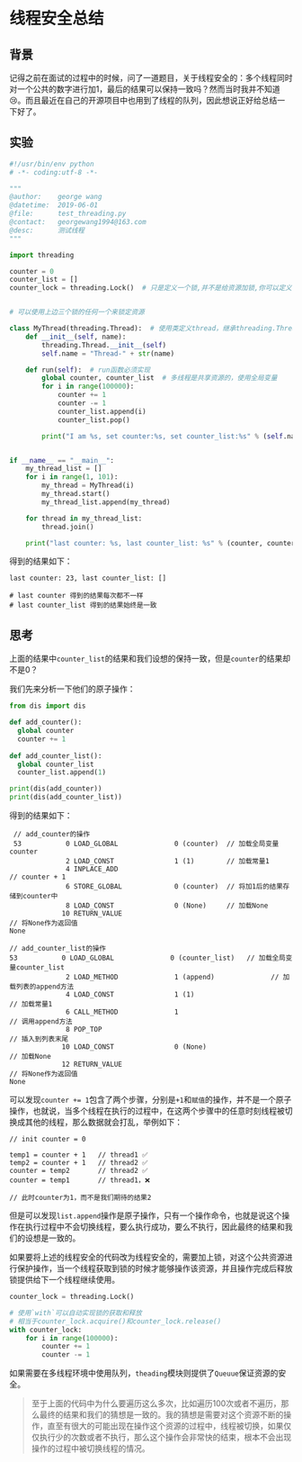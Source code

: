 


# 线程安全总结

## 背景



记得之前在面试的过程中的时候，问了一道题目，关于线程安全的：多个线程同时对一个公共的数字进行加1，最后的结果可以保持一致吗？然而当时我并不知道😢。而且最近在自己的开源项目中也用到了线程的队列，因此想说正好给总结一下好了。



## 实验



```python
#!/usr/bin/env python
# -*- coding:utf-8 -*-

"""
@author:    george wang
@datetime:  2019-06-01
@file:      test_threading.py
@contact:   georgewang1994@163.com
@desc:      测试线程
"""

import threading

counter = 0
counter_list = []
counter_lock = threading.Lock()  # 只是定义一个锁,并不是给资源加锁,你可以定义多个锁,像下两行代码,当你需要占用这个资源时，任何一个锁都可以锁这个资源


# 可以使用上边三个锁的任何一个来锁定资源

class MyThread(threading.Thread):  # 使用类定义thread，继承threading.Thread
    def __init__(self, name):
        threading.Thread.__init__(self)
        self.name = "Thread-" + str(name)

    def run(self):  # run函数必须实现
        global counter, counter_list  # 多线程是共享资源的，使用全局变量
        for i in range(100000):
            counter += 1
            counter -= 1
            counter_list.append(i)
            counter_list.pop()

        print("I am %s, set counter:%s, set counter_list:%s" % (self.name, counter, counter_list))


if __name__ == "__main__":
    my_thread_list = []
    for i in range(1, 101):
        my_thread = MyThread(i)
        my_thread.start()
        my_thread_list.append(my_thread)

    for thread in my_thread_list:
        thread.join()

    print("last counter: %s, last counter_list: %s" % (counter, counter_list))
```



得到的结果如下：

```
last counter: 23, last counter_list: []

# last counter 得到的结果每次都不一样
# last counter_list 得到的结果始终是一致
```



## 思考



上面的结果中`counter_list`的结果和我们设想的保持一致，但是`counter`的结果却不是0？



我们先来分析一下他们的原子操作：

```python
from dis import dis

def add_counter():
  global counter
  counter += 1
  
def add_counter_list():
  global counter_list
  counter_list.append(1)

print(dis(add_counter))
print(dis(add_counter_list))
```



得到的结果如下：



```
 // add_counter的操作
 53           0 LOAD_GLOBAL              0 (counter)  // 加载全局变量counter
              2 LOAD_CONST               1 (1)        // 加载常量1
              4 INPLACE_ADD														// counter + 1
              6 STORE_GLOBAL             0 (counter)  // 将加1后的结果存储到counter中
              8 LOAD_CONST               0 (None)     // 加载None
             10 RETURN_VALUE													// 将None作为返回值
None

// add_counter_list的操作
53           0 LOAD_GLOBAL              0 (counter_list)   // 加载全局变量counter_list
              2 LOAD_METHOD              1 (append)				 // 加载列表的append方法
              4 LOAD_CONST               1 (1)						 // 加载常量1
              6 CALL_METHOD              1   							 // 调用append方法
              8 POP_TOP																		 // 插入到列表末尾
             10 LOAD_CONST               0 (None)					 // 加载None
             12 RETURN_VALUE															 // 将None作为返回值
None
```



可以发现`counter += 1`包含了两个步骤，分别是`+1`和`赋值`的操作，并不是一个原子操作，也就说，当多个线程在执行的过程中，在这两个步骤中的任意时刻线程被切换成其他的线程，那么数据就会打乱，举例如下：



```
// init counter = 0 

temp1 = counter + 1   // thread1 ✅
temp2 = counter + 1   // thread2 ✅
counter = temp2       // thread2 ✅
counter = temp1       // thread1，❌

// 此时counter为1，而不是我们期待的结果2
```



但是可以发现`list.append`操作是原子操作，只有一个操作命令，也就是说这个操作在执行过程中不会切换线程，要么执行成功，要么不执行，因此最终的结果和我们的设想是一致的。



如果要将上述的线程安全的代码改为线程安全的，需要加上锁，对这个公共资源进行保护操作，当一个线程获取到锁的时候才能够操作该资源，并且操作完成后释放锁提供给下一个线程继续使用。



```python
counter_lock = threading.Lock()

# 使用`with`可以自动实现锁的获取和释放
# 相当于counter_lock.acquire()和counter_lock.release()
with counter_lock:
    for i in range(100000):
        counter += 1
        counter -= 1
```



如果需要在多线程环境中使用队列，`theading`模块则提供了`Queuue`保证资源的安全。



>  至于上面的代码中为什么要遍历这么多次，比如遍历100次或者不遍历，那么最终的结果和我们的猜想是一致的。我的猜想是需要对这个资源不断的操作，直至有很大的可能出现在操作这个资源的过程中，线程被切换，如果仅仅执行少的次数或者不执行，那么这个操作会非常快的结束，根本不会出现操作的过程中被切换线程的情况。